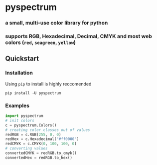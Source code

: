 # pyspectrum
### a small, multi-use color library for python
### supports RGB, Hexadecimal, Decimal, CMYK and most web colors (`red`, `seagreen`, `yellow`)
## Quickstart
### Installation
Using `pip` to install is highly reccomended</br>

`pip install -U pyspectrum`</br>
### Examples
```py
import pyspectrum
# init colors
c = pyspectrum.Colors()
# creating color classes out of values
redRGB = c.RGB(255, 0, 0)
redHex = c.Hexadecimal("#ff0000")
redCMYK = c.CMYK(0, 100, 100, 0)
# converting values
convertedCMYK = redRGB.to_cmyk()
convertedHex = redRGB.to_hex()





